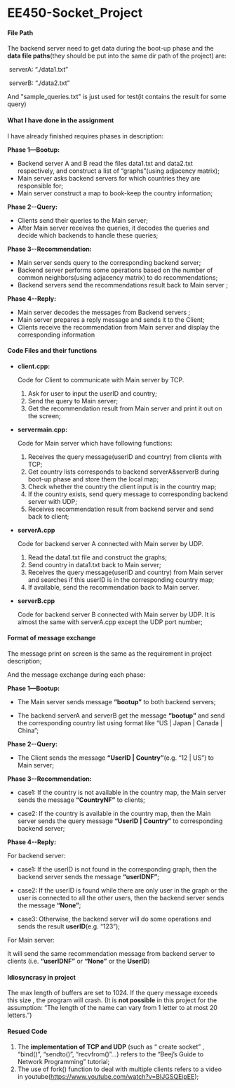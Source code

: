 # EE450-Socket_Project

#### File Path

The backend server need to get data during the boot-up phase and the **data file paths**(they should be put into the same dir path of the project) are:

​	serverA: “./data1.txt”

​	serverB: “./data2.txt”

And "sample_queries.txt" is just used for test(it contains the result for some query)   
 
#### What I have done in the assignment

I have already finished requires phases in description:

**Phase 1—Bootup:** 

- Backend server A and B read the files data1.txt and data2.txt respectively, and construct a list of “graphs”(using adjacency matrix);
- Main server asks backend servers for which countries they are responsible for;
- Main server construct a map to book-keep the country information;

**Phase 2--Query:** 

- Clients send their queries to the Main server;
- After Main server receives the queries, it decodes the queries and decide which backends to handle these queries;

**Phase 3--Recommendation:** 

- Main server sends query to the corresponding backend server;
- Backend server performs some operations based on the number of common neighbors(using adjacency matrix) to  do recommendations;
- Backend servers send the recommendations result back to Main server ;

**Phase 4--Reply:** 

- Main server decodes the messages from Backend servers ;
- Main server prepares a reply message and sends it to the Client;
- Clients receive the recommendation from Main server and display the corresponding information

#### Code Files and their functions

- **client.cpp:** 

    Code for Client to communicate with Main server by TCP.  

    1. Ask for user to input the userID and country;
    2. Send the query to Main server;
    3. Get the recommendation result from Main server and print it out on the screen;

- **servermain.cpp:**

    Code for Main server which have following functions:
    1. Receives the query message(userID and country) from clients with TCP;
    2. Get country lists corresponds to  backend serverA&serverB during boot-up phase and store them the local map; 
    3. Check whether the country the client input is in the country map;
    4. If the country exists, send query message to  corresponding backend server with UDP;
    5. Receives  recommendation  result from backend server and send back to client;

- **serverA.cpp**

    Code for backend server A connected with Main server by UDP.

    1. Read the data1.txt file and construct the graphs;
    2. Send country in data1.txt back to Main server;
    3. Receives the query message(userID and country) from Main server and searches if this userID is in the corresponding  country map;
    4. If available,  send the recommendation  back to Main server.

- **serverB.cpp**

    Code for backend server B connected with Main server by UDP. It is almost the same with serverA.cpp except the UDP port number;

#### Format of message exchange

The message print on screen is the same as the requirement in project description;

And the message exchange during each phase:

**Phase 1—Bootup:** 

- The Main server sends message **“bootup”** to both backend servers;

- The backend serverA and serverB get the message **“bootup”** and send the corresponding country list using format like  “US | Japan | Canada | China”;

**Phase 2--Query:** 

- The Client sends the message **“UserID | Country”**(e.g. “12 | US”) to Main server;

**Phase 3--Recommendation:** 

- case1: If the country is not available in the country map, the Main server sends the message **“CountryNF”** to clients;

- case2: If the country is available in the country map, then the Main server sends the query message **“UserID | Country”** to corresponding backend server;

**Phase 4--Reply:** 

For backend server:

- case1: If the userID is not found in the corresponding graph, then the backend server sends the message **“userIDNF”**;

- case2: If the userID is found while there are only user in the graph or the user is connected to all the other users, then the backend server sends the message **“None”**;

- case3: Otherwise, the backend server will do some operations and sends the result **userID**(e.g. “123”);

For Main server:

   It will send the same recommendation message from backend server to clients (i.e. **“userIDNF”** or **“None”** or the **UserID**)

#### Idiosyncrasy in project

The max length of buffers are set to 1024. If the query message exceeds this size , the program will crash. (It is **not possible** in this project for the assumption: “The length of the name can vary from 1 letter to at most 20 letters.”)

#### Resued Code

1. The **implementation of TCP and UDP** (such as  “ create socket” , “bind()”, “sendto()”, “recvfrom()”…)  refers to the “Beej’s Guide to Network Programming” tutorial;
2. The use of  fork() function to deal with multiple clients refers to a video in youtube(https://www.youtube.com/watch?v=BIJGSQEipEE);



